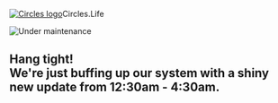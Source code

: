 [![Circles logo](/sg/assets/circles-logo-dark.svg)](https://pages.circles.life/sg/maintenance/)Circles.Life

![Under maintenance](/sg/assets/maintenance.webp)

Hang tight!  
We're just buffing up our system with a shiny new update from 12:30am - 4:30am.
---------------------------------------------------------------------------------------------